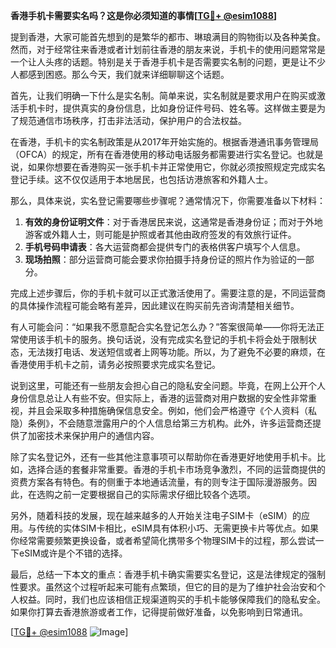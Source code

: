 **香港手机卡需要实名吗？这是你必须知道的事情[[TG💪+ @esim1088](https://t.me/s/esim1088)]**

提到香港，大家可能首先想到的是繁华的都市、琳琅满目的购物街以及各种美食。然而，对于经常往来香港或者计划前往香港的朋友来说，手机卡的使用问题常常是一个让人头疼的话题。特别是关于香港手机卡是否需要实名制的问题，更是让不少人都感到困惑。那么今天，我们就来详细聊聊这个话题。

首先，让我们明确一下什么是实名制。简单来说，实名制就是要求用户在购买或激活手机卡时，提供真实的身份信息，比如身份证件号码、姓名等。这样做主要是为了规范通信市场秩序，打击非法活动，保护用户的合法权益。

在香港，手机卡的实名制政策是从2017年开始实施的。根据香港通讯事务管理局（OFCA）的规定，所有在香港使用的移动电话服务都需要进行实名登记。也就是说，如果你想要在香港购买一张手机卡并正常使用它，你就必须按照规定完成实名登记手续。这不仅仅适用于本地居民，也包括访港旅客和外籍人士。

那么，具体来说，实名登记需要哪些步骤呢？通常情况下，你需要准备以下材料：

1. **有效的身份证明文件**：对于香港居民来说，这通常是香港身份证；而对于外地游客或外籍人士，则可能是护照或者其他由政府签发的有效旅行证件。
2. **手机号码申请表**：各大运营商都会提供专门的表格供客户填写个人信息。
3. **现场拍照**：部分运营商可能会要求你拍摄手持身份证的照片作为验证的一部分。

完成上述步骤后，你的手机卡就可以正式激活使用了。需要注意的是，不同运营商的具体操作流程可能会略有差异，因此建议在购买前先咨询清楚相关细节。

有人可能会问：“如果我不愿意配合实名登记怎么办？”答案很简单——你将无法正常使用该手机卡的服务。换句话说，没有完成实名登记的手机卡将会处于限制状态，无法拨打电话、发送短信或者上网等功能。所以，为了避免不必要的麻烦，在香港使用手机卡之前，请务必按照要求完成实名登记。

说到这里，可能还有一些朋友会担心自己的隐私安全问题。毕竟，在网上公开个人身份信息总让人有些不安。但实际上，香港的运营商对用户数据的安全性非常重视，并且会采取多种措施确保信息安全。例如，他们会严格遵守《个人资料（私隐）条例》，不会随意泄露用户的个人信息给第三方机构。此外，许多运营商还提供了加密技术来保护用户的通信内容。

除了实名登记外，还有一些其他注意事项可以帮助你在香港更好地使用手机卡。比如，选择合适的套餐非常重要。香港的手机卡市场竞争激烈，不同的运营商提供的资费方案各有特色。有的侧重于本地通话流量，有的则专注于国际漫游服务。因此，在选购之前一定要根据自己的实际需求仔细比较各个选项。

另外，随着科技的发展，现在越来越多的人开始关注电子SIM卡（eSIM）的应用。与传统的实体SIM卡相比，eSIM具有体积小巧、无需更换卡片等优点。如果你经常需要频繁更换设备，或者希望简化携带多个物理SIM卡的过程，那么尝试一下eSIM或许是个不错的选择。

最后，总结一下本文的重点：香港手机卡确实需要实名登记，这是法律规定的强制性要求。虽然这个过程听起来可能有点繁琐，但它的目的是为了维护社会治安和个人权益。同时，我们也应该相信正规渠道购买的手机卡能够保障我们的隐私安全。如果你打算去香港旅游或者工作，记得提前做好准备，以免影响到日常通讯。

[[TG💪+ @esim1088](https://t.me/s/esim1088) ![Image](https://i.postimg.cc/4NQfJmqS/Snipaste-2025-05-13-00-14-12.png)]